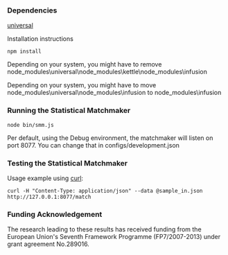 ### Dependencies

[universal](https://github.com/GPII/universal)

Installation instructions

    npm install
	
Depending on your system, you might have to remove node_modules\universal\node_modules\kettle\node_modules\infusion
	
Depending on your system, you might have to move node_modules\universal\node_modules\infusion to node_modules\infusion
	
### Running the Statistical Matchmaker

    node bin/smm.js
	
Per default, using the Debug environment, the matchmaker will listen on port 8077. You can change that in configs/development.json

### Testing the Statistical Matchmaker
	
Usage example using [curl](http://curl.haxx.se/):

	curl -H "Content-Type: application/json" --data @sample_in.json http://127.0.0.1:8077/match


### Funding Acknowledgement

The research leading to these results has received funding from the European
Union's Seventh Framework Programme (FP7/2007-2013) under grant agreement No.289016.

